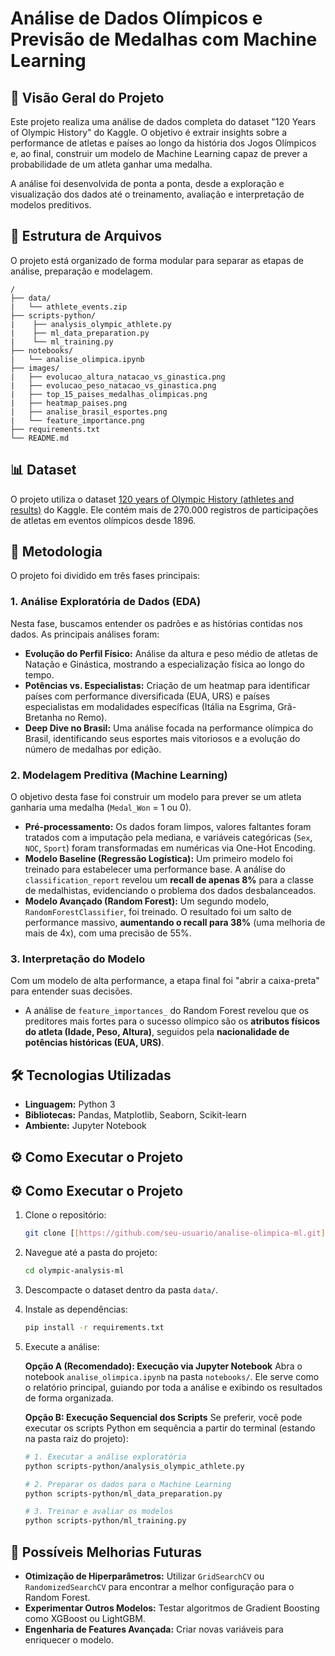 # Análise de Dados Olímpicos e Previsão de Medalhas com Machine Learning

## 📖 Visão Geral do Projeto

Este projeto realiza uma análise de dados completa do dataset "120 Years of Olympic History" do Kaggle. O objetivo é extrair insights sobre a performance de atletas e países ao longo da história dos Jogos Olímpicos e, ao final, construir um modelo de Machine Learning capaz de prever a probabilidade de um atleta ganhar uma medalha.

A análise foi desenvolvida de ponta a ponta, desde a exploração e visualização dos dados até o treinamento, avaliação e interpretação de modelos preditivos.

## 📂 Estrutura de Arquivos

O projeto está organizado de forma modular para separar as etapas de análise, preparação e modelagem.

```
/
├── data/
|   └── athlete_events.zip
├── scripts-python/
|    ├── analysis_olympic_athlete.py
|    ├── ml_data_preparation.py
|    └── ml_training.py
├── notebooks/
|   └── analise_olimpica.ipynb
├── images/
|   ├── evolucao_altura_natacao_vs_ginastica.png
|   ├── evolucao_peso_natacao_vs_ginastica.png
|   ├── top_15_paises_medalhas_olimpicas.png
|   ├── heatmap_paises.png
|   ├── analise_brasil_esportes.png
|   └── feature_importance.png
├── requirements.txt
└── README.md
```

## 📊 Dataset

O projeto utiliza o dataset [120 years of Olympic History (athletes and results)](https://www.kaggle.com/datasets/heesoo37/120-years-of-olympic-history-athletes-and-results) do Kaggle. Ele contém mais de 270.000 registros de participações de atletas em eventos olímpicos desde 1896.

## 🚀 Metodologia

O projeto foi dividido em três fases principais:

### 1. Análise Exploratória de Dados (EDA)

Nesta fase, buscamos entender os padrões e as histórias contidas nos dados. As principais análises foram:
* **Evolução do Perfil Físico:** Análise da altura e peso médio de atletas de Natação e Ginástica, mostrando a especialização física ao longo do tempo.
* **Potências vs. Especialistas:** Criação de um heatmap para identificar países com performance diversificada (EUA, URS) e países especialistas em modalidades específicas (Itália na Esgrima, Grã-Bretanha no Remo).
* **Deep Dive no Brasil:** Uma análise focada na performance olímpica do Brasil, identificando seus esportes mais vitoriosos e a evolução do número de medalhas por edição.

### 2. Modelagem Preditiva (Machine Learning)

O objetivo desta fase foi construir um modelo para prever se um atleta ganharia uma medalha (`Medal_Won` = 1 ou 0).
* **Pré-processamento:** Os dados foram limpos, valores faltantes foram tratados com a imputação pela mediana, e variáveis categóricas (`Sex`, `NOC`, `Sport`) foram transformadas em numéricas via One-Hot Encoding.
* **Modelo Baseline (Regressão Logística):** Um primeiro modelo foi treinado para estabelecer uma performance base. A análise do `classification_report` revelou um **recall de apenas 8%** para a classe de medalhistas, evidenciando o problema dos dados desbalanceados.
* **Modelo Avançado (Random Forest):** Um segundo modelo, `RandomForestClassifier`, foi treinado. O resultado foi um salto de performance massivo, **aumentando o recall para 38%** (uma melhoria de mais de 4x), com uma precisão de 55%.

### 3. Interpretação do Modelo

Com um modelo de alta performance, a etapa final foi "abrir a caixa-preta" para entender suas decisões.
* A análise de `feature_importances_` do Random Forest revelou que os preditores mais fortes para o sucesso olímpico são os **atributos físicos do atleta (Idade, Peso, Altura)**, seguidos pela **nacionalidade de potências históricas (EUA, URS)**.

## 🛠️ Tecnologias Utilizadas

* **Linguagem:** Python 3
* **Bibliotecas:** Pandas, Matplotlib, Seaborn, Scikit-learn
* **Ambiente:** Jupyter Notebook

## ⚙️ Como Executar o Projeto

## ⚙️ Como Executar o Projeto

1.  Clone o repositório:
    ```bash
    git clone [[https://github.com/seu-usuario/analise-olimpica-ml.git](https://github.com/seu-usuario/analise-olimpica-ml.git)](https://github.com/palomadevfullstack/olympic-analysis-ml)
    ```
2.  Navegue até a pasta do projeto:
    ```bash
    cd olympic-analysis-ml
    ```
3.  Descompacte o dataset dentro da pasta `data/`.

4.  Instale as dependências:
    ```bash
    pip install -r requirements.txt
    ```

5.  Execute a análise:

    **Opção A (Recomendado): Execução via Jupyter Notebook**
    Abra o notebook `analise_olimpica.ipynb` na pasta `notebooks/`. Ele serve como o relatório principal, guiando por toda a análise e exibindo os resultados de forma organizada.

    **Opção B: Execução Sequencial dos Scripts**
    Se preferir, você pode executar os scripts Python em sequência a partir do terminal (estando na pasta raiz do projeto):
    ```bash
    # 1. Executar a análise exploratória
    python scripts-python/analysis_olympic_athlete.py

    # 2. Preparar os dados para o Machine Learning
    python scripts-python/ml_data_preparation.py

    # 3. Treinar e avaliar os modelos
    python scripts-python/ml_training.py
    ```

## 🔮 Possíveis Melhorias Futuras

* **Otimização de Hiperparâmetros:** Utilizar `GridSearchCV` ou `RandomizedSearchCV` para encontrar a melhor configuração para o Random Forest.
* **Experimentar Outros Modelos:** Testar algoritmos de Gradient Boosting como XGBoost ou LightGBM.
* **Engenharia de Features Avançada:** Criar novas variáveis para enriquecer o modelo.
